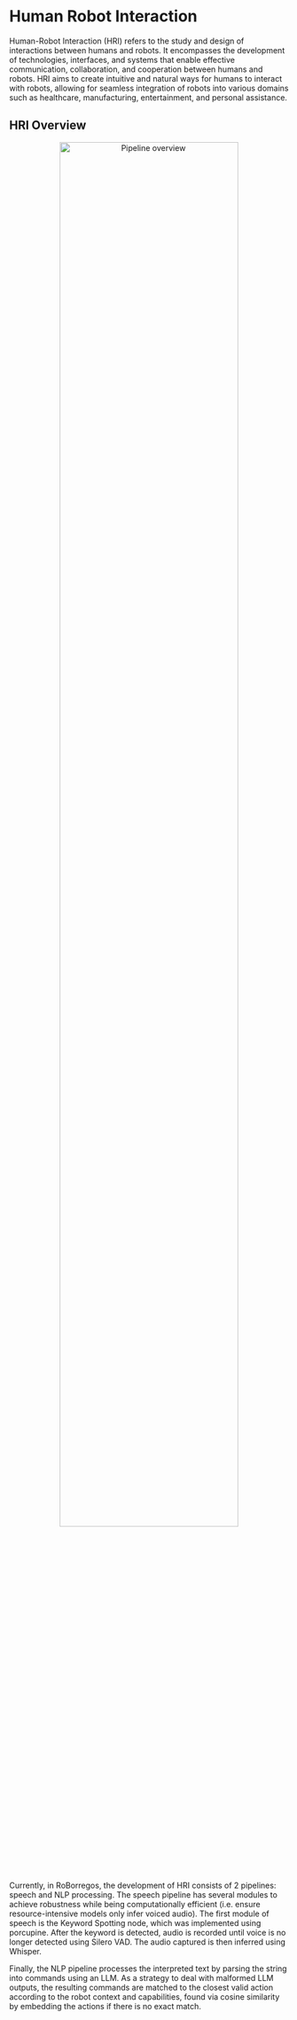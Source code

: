 # Human Robot Interaction

Human-Robot Interaction (HRI) refers to the study and design of interactions between humans and robots. It encompasses the development of technologies, interfaces, and systems that enable effective communication, collaboration, and cooperation between humans and robots. HRI aims to create intuitive and natural ways for humans to interact with robots, allowing for seamless integration of robots into various domains such as healthcare, manufacturing, entertainment, and personal assistance.

## HRI Overview

<p align="center">
<img src= "/assets/home/HRI/Pipeline.jpeg" alt="Pipeline overview" width="80%" height="80%">
</p>

Currently, in RoBorregos, the development of HRI consists of 2 pipelines: speech and NLP processing. The speech pipeline has several modules to achieve robustness while being computationally efficient (i.e. ensure resource-intensive models only infer voiced audio). The first module of speech is the Keyword Spotting node, which was implemented using porcupine. After the keyword is detected, audio is recorded until voice is no longer detected using Silero VAD. The audio captured is then inferred using Whisper.

Finally, the NLP pipeline processes the interpreted text by parsing the string into commands using an LLM. As a strategy to deal with malformed LLM outputs, the resulting commands are matched to the closest valid action according to the robot context and capabilities, found via cosine similarity by embedding the actions if there is no exact match.
